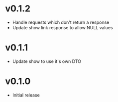 # v0.1.2

+ Handle requests which don't return a response
+ Update show link response to allow NULL values

# v0.1.1

+ Update show to use it's own DTO

# v0.1.0

+ Initial release